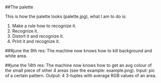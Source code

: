 ##The palette

This is how the palette looks (palette.jpg), what I am to do is:
1. Make a rule how to recognize it.
2. Recognize it.
3. Distort it and recognize it.
4. Print it and recognize it.

###june the 9th res:
The machine now knows how to kill background and white area.

##june the 14th res:
The machine now knows how to get an avg colour of the small piece of other 4 areas (see the example: example.png).
Input: pic of a certain pattern. Output: 4 3-tuples with average RGB values of an area. 
